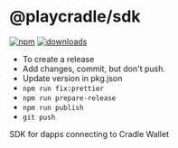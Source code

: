 # @playcradle/sdk
[![npm](https://img.shields.io/npm/v/@playcradle/sdk.svg?maxAge=2592000)](https://www.npmjs.com/package/@playcradle/sdk)
[![downloads](https://img.shields.io/npm/dt/@playcradle/sdk.svg?maxAge=2592000)](https://www.npmjs.com/package/@playcradle/sdk)


- To create a release
 - Add changes, commit, but don't push.
 - Update version in pkg.json 
 - `npm run fix:prettier`
 - `npm run prepare-release`
 - `npm run publish`
 - `git push`


SDK for dapps connecting to Cradle Wallet